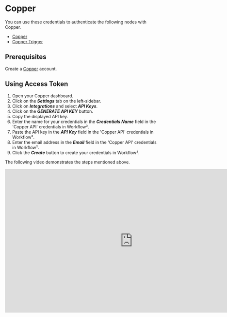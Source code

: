 # Copper

You can use these credentials to authenticate the following nodes with Copper.
- [Copper](/workflow/integrations/nodes/workflow-nodes-base.copper/)
- [Copper Trigger](/workflow/integrations/trigger-nodes/workflow-nodes-base.copperTrigger/)

## Prerequisites

Create a [Copper](https://www.copper.com/) account.

## Using Access Token

1. Open your Copper dashboard.
2. Click on the ***Settings*** tab on the left-sidebar.
3. Click on ***Integrations*** and select ***API Keys***.
4. Click on the ***GENERATE API KEY*** button.
5. Copy the displayed API key.
6. Enter the name for your credentials in the ***Credentials Name*** field in the 'Copper API' credentials in Workflow².
7. Paste the API key in the ***API Key*** field in the 'Copper API' credentials in Workflow².
8. Enter the email address in the ***Email*** field in the 'Copper API' credentials in Workflow².
9. Click the ***Create*** button to create your credentials in Workflow².

The following video demonstrates the steps mentioned above.

<div class="video-container">
    <iframe width="840" height="472.5" src="https://www.youtube.com/embed/4yV9GI3UF_o" frameborder="0" allow="accelerometer; autoplay; clipboard-write; encrypted-media; gyroscope; picture-in-picture" allowfullscreen></iframe>
</div>
